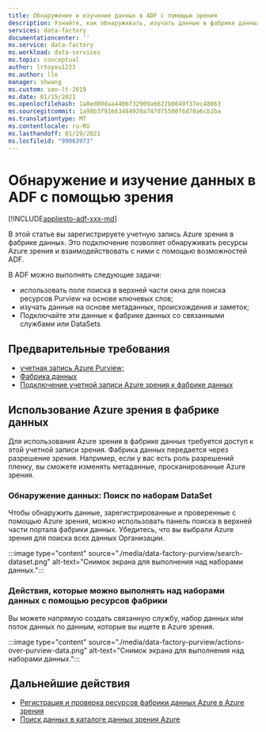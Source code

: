 ```yaml
---
title: Обнаружение и изучение данных в ADF с помощью зрения
description: Узнайте, как обнаруживать, изучать данные в фабрике данных Azure с помощью зрения
services: data-factory
documentationcenter: ''
ms.service: data-factory
ms.workload: data-services
ms.topic: conceptual
author: lrtoyou1223
ms.author: lle
manager: shwang
ms.custom: seo-lt-2019
ms.date: 01/15/2021
ms.openlocfilehash: 1a8ed80daa4406f32909a6622b8649f37ec48063
ms.sourcegitcommit: 1a98b3f91663484920a747d75500f6d70a6cb2ba
ms.translationtype: MT
ms.contentlocale: ru-RU
ms.lasthandoff: 01/29/2021
ms.locfileid: "99063973"
---
```

# <a name="discover-and-explore-data-in-adf-using-purview"></a>Обнаружение и изучение данных в ADF с помощью зрения

[!INCLUDE[appliesto-adf-xxx-md](includes/appliesto-adf-xxx-md.md)]

В этой статье вы зарегистрируете учетную запись Azure зрения в фабрике данных. Это подключение позволяет обнаруживать ресурсы Azure зрения и взаимодействовать с ними с помощью возможностей ADF. 

В ADF можно выполнять следующие задачи: 
- использовать поле поиска в верхней части окна для поиска ресурсов Purview на основе ключевых слов; 
- изучать данные на основе метаданных, происхождения и заметок; 
- Подключайте эти данные к фабрике данных со связанными службами или DataSets 

## <a name="prerequisites"></a>Предварительные требования 
- [учетная запись Azure Purview;](../purview/create-catalog-portal.md) 
- [Фабрика данных](./quickstart-create-data-factory-portal.md) 
- [Подключение учетной записи Azure зрения к фабрике данных](./connect-data-factory-to-azure-purview.md) 

## <a name="using-azure-purview-in-data-factory"></a>Использование Azure зрения в фабрике данных 

Для использования Azure зрения в фабрике данных требуется доступ к этой учетной записи зрения. Фабрика данных передается через разрешение зрения. Например, если у вас есть роль разрешений пленку, вы сможете изменять метаданные, просканированные Azure зрения. 

### <a name="data-discovery-search-datasets"></a>Обнаружение данных: Поиск по наборам DataSet 

Чтобы обнаружить данные, зарегистрированные и проверенные с помощью Azure зрения, можно использовать панель поиска в верхней части портала фабрики данных. Убедитесь, что вы выбрали Azure зрения для поиска всех данных Организации. 

:::image type="content" source="./media/data-factory-purview/search-dataset.png" alt-text="Снимок экрана для выполнения над наборами данных.":::

### <a name="actions-that-you-can-perform-over-datasets-with-data-factory-resources"></a>Действия, которые можно выполнять над наборами данных с помощью ресурсов фабрики 
Вы можете напрямую создать связанную службу, набор данных или поток данных по данным, которые вы ищете в Azure зрения.

:::image type="content" source="./media/data-factory-purview/actions-over-purview-data.png" alt-text="Снимок экрана для выполнения над наборами данных.":::

##  <a name="nextsteps"></a>Дальнейшие действия 

- [Регистрация и проверка ресурсов фабрики данных Azure в Azure зрения](../purview/register-scan-azure-synapse-analytics.md)
- [Поиск данных в каталоге данных зрения Azure](../purview/how-to-search-catalog.md)